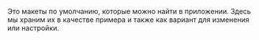 Это макеты по умолчанию, которые можно найти в приложении.
Здесь мы храним их в качестве примера и также как вариант для изменения или настройки.
